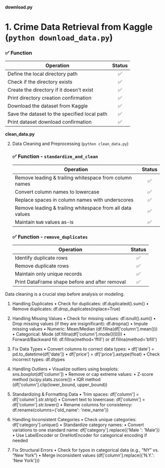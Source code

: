 
**download.py**
# 1. Crime Data Retrieval from Kaggle (```python download_data.py```)

### ✅ Function 

| **Operation**                                      | **Status** |
|---------------------------------------------------|:---------:|
| Define the local directory path                  | ✅ |
| Check if the directory exists                    | ✅ |
| Create the directory if it doesn't exist         | ✅ |
| Print directory creation confirmation            | ✅ |
| Download the dataset from Kaggle                 | ✅ |
| Save the dataset to the specified local path     | ✅ |
| Print dataset download confirmation              | ✅ |



**clean_data.py**  

2. Data Cleaning and Preprocessing (```python clean_data.py```)

	### ✅  Function -  `standardize_and_clean` 

	| **Operation**                                  | **Status** |
	|----------------------------------------------|:---------:|
	| Remove leading & trailing whitespace from column names | ✅ |
	| Convert column names to lowercase           | ✅ |
	| Replace spaces in column names with underscores | ✅ |
	| Remove leading & trailing whitespace from all data values | ✅ |
	| Maintain `NaN` values as-is                  | ✅ |

	### ✅ Function -  `remove_duplicates`

	| **Operation**                                | **Status** |
	|---------------------------------------------|:---------:|
	| Identify duplicate rows                     | ✅ |
	| Remove duplicate rows                       | ✅ |
	| Maintain only unique records                | ✅ |
	| Print DataFrame shape before and after removal | ✅ |


Data cleaning is a crucial step before analysis or modeling.

1. Handling Duplicates
	•	Check for duplicates: df.duplicated().sum()
	•	Remove duplicates: df.drop_duplicates(inplace=True)
   
2. Handling Missing Values
	•	Check for missing values: df.isnull().sum()
	•	Drop missing values (if they are insignificant): df.dropna()
	•	Impute missing values
	•	Numeric: Mean/Median (df.fillna(df['column'].mean()))
	•	Categorical: Mode (df.fillna(df['column'].mode()[0]))
	•	Forward/Backward fill: df.fillna(method='ffill') or df.fillna(method='bfill')

3. Fix Data Types
	•	Convert columns to correct data types:
	•	df['date'] = pd.to_datetime(df['date'])
	•	df['price'] = df['price'].astype(float)
	•	Check incorrect types: df.dtypes

4. Handling Outliers
	•	Visualize outliers using boxplots: sns.boxplot(df['column'])
	•	Remove or cap extreme values:
	•	Z-score method (scipy.stats.zscore())
	•	IQR method (df['column'].clip(lower_bound, upper_bound))

5. Standardizing & Formatting Data
	•	Trim spaces: df['column'] = df['column'].str.strip()
	•	Convert text to lowercase: df['column'] = df['column'].str.lower()
	•	Rename columns for consistency: df.rename(columns={'old_name': 'new_name'})

6. Handling Inconsistent Categories
	•	Check unique categories: df['category'].unique()
	•	Standardize category names:
	•	Convert variations to one standard name: df['category'].replace({'Male ': 'Male'})
	•	Use LabelEncoder or OneHotEncoder for categorical encoding if needed

7. Fix Structural Errors
	•	Check for typos in categorical data (e.g., “NY” vs. “New York”)
	•	Merge inconsistent values (df['column'].replace({'N.Y.': 'New York'}))


